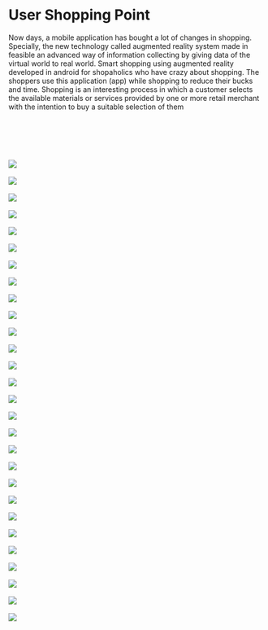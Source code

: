 # User Shopping Point

Now days, a mobile application has bought a lot of changes in shopping. Specially, the new technology called augmented reality system made in feasible an advanced way of information collecting by giving data of the virtual world to real world. 
Smart shopping using augmented reality developed in android for shopaholics who have crazy about shopping. The shoppers use this application (app) while shopping to reduce their bucks and time. 
Shopping is an interesting process in which a customer selects the available materials or services provided by one or more retail merchant with the intention to buy a suitable selection of them


<br><br>

<br><br> ![](images/1.jpeg) <br><br>  ![](images/2.jpeg) 
<br><br> ![](images/3.jpeg) <br><br>  ![](images/4.jpeg) 
<br><br> ![](images/5.jpeg) <br><br>  ![](images/6.jpeg) 
<br><br> ![](images/7.jpeg) <br><br>  ![](images/8.jpeg) 
<br><br> ![](images/9.jpeg) <br><br>  ![](images/10.jpeg) 
<br><br> ![](images/11.jpeg) <br><br>  ![](images/12.jpeg) 
<br><br> ![](images/13.jpeg) <br><br>  ![](images/14.jpeg) 
<br><br> ![](images/15.jpeg) <br><br>  ![](images/16.jpeg) 
<br><br> ![](images/17.jpeg) <br><br>  ![](images/18.jpeg) 
<br><br> ![](images/19.jpeg) <br><br>  ![](images/20.jpeg) 
<br><br> ![](images/21.jpeg) <br><br>  ![](images/22.jpeg) 
<br><br> ![](images/23.jpeg) <br><br>  ![](images/24.jpeg) 
<br><br> ![](images/25.jpeg) <br><br>  ![](images/26.jpeg) 
<br><br> ![](images/27.jpeg) <br><br>  ![](images/28.jpeg) 
